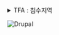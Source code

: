 <details>
<summary>TFA : 침수지역</summary>
<div markdown="1">

# TFA : 침수지역

### **게임장르**     

메트로배니아 액션 어드밴처 RPG.  

### **개요**  

침수 상황의 도시를 배경으로 종교 세력과 저항군 세력의 갈등을 메인 테마로 하여 주인공의 성장과 능력을 통해 새로운 지역의 탐험과 다양한 적들에게 맞서 나아가는 게임이다.  

### **목표**  

생존과 사회적 선택을 통해 세계를 재건하며 살아 남아야한다.  

## [1.GDD](https://ncyfirstsite.netlify.app/pages/page02)
## [2.레벨디자인](https://ncyfirstsite.netlify.app/pages/page07)
## [3.세계관](https://ncyfirstsite.netlify.app/pages/page03)
## [4.스토리](https://ncyfirstsite.netlify.app/pages/page04)
## [5.시나리오](https://ncyfirstsite.netlify.app/pages/page05)
## [6.스토리보드](https://ncyfirstsite.netlify.app/pages/page06)
### [6.1 스토리보드 컨셉](https://ncyfirstsite.netlify.app/pages/page06-1)
## [7.캐릭터](https://ncyfirstsite.netlify.app/pages/page08)
## [8.플레이어 모션](https://ncyfirstsite.netlify.app/pages/page09)
## [9.몬스터&아이템](https://ncyfirstsite.netlify.app/pages/page10)

</div>
</details>  

![Drupal](https://img.shields.io/badge/TFA-%230678BE.svg?style=for-the-badge&logo=drupal&logoColor=white)